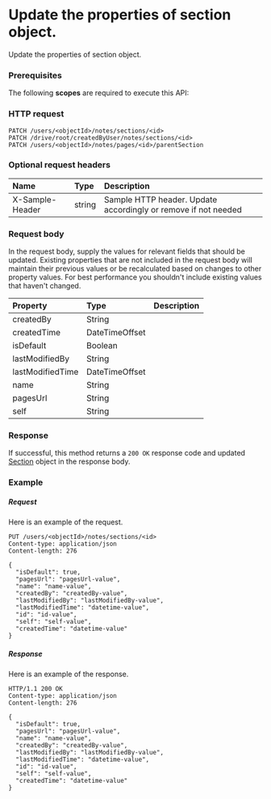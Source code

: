 # Update the properties of section object.

Update the properties of section object.
### Prerequisites
The following **scopes** are required to execute this API: 
### HTTP request
<!-- { "blockType": "ignored" } -->
```http
PATCH /users/<objectId>/notes/sections/<id>
PATCH /drive/root/createdByUser/notes/sections/<id>
PATCH /users/<objectId>/notes/pages/<id>/parentSection
```
### Optional request headers
| Name       | Type | Description|
|:-----------|:------|:----------|
| X-Sample-Header  | string  | Sample HTTP header. Update accordingly or remove if not needed|

### Request body
In the request body, supply the values for relevant fields that should be updated. Existing properties that are not included in the request body will maintain their previous values or be recalculated based on changes to other property values. For best performance you shouldn't include existing values that haven't changed.

| Property	   | Type	|Description|
|:---------------|:--------|:----------|
|createdBy|String||
|createdTime|DateTimeOffset||
|isDefault|Boolean||
|lastModifiedBy|String||
|lastModifiedTime|DateTimeOffset||
|name|String||
|pagesUrl|String||
|self|String||

### Response
If successful, this method returns a `200 OK` response code and updated [Section](../resources/section.md) object in the response body.
### Example
##### Request
Here is an example of the request.
<!-- {
  "blockType": "request",
  "name": "update_section"
}-->
```http
PUT /users/<objectId>/notes/sections/<id>
Content-type: application/json
Content-length: 276

{
  "isDefault": true,
  "pagesUrl": "pagesUrl-value",
  "name": "name-value",
  "createdBy": "createdBy-value",
  "lastModifiedBy": "lastModifiedBy-value",
  "lastModifiedTime": "datetime-value",
  "id": "id-value",
  "self": "self-value",
  "createdTime": "datetime-value"
}
```
##### Response
Here is an example of the response.
<!-- {
  "blockType": "response",
  "truncated": false,
  "@odata.type": "section"
} -->
```http
HTTP/1.1 200 OK
Content-type: application/json
Content-length: 276

{
  "isDefault": true,
  "pagesUrl": "pagesUrl-value",
  "name": "name-value",
  "createdBy": "createdBy-value",
  "lastModifiedBy": "lastModifiedBy-value",
  "lastModifiedTime": "datetime-value",
  "id": "id-value",
  "self": "self-value",
  "createdTime": "datetime-value"
}
```

<!-- uuid: ff74bb74-e526-44c3-a17a-78af821dfde7
2015-10-16 23:06:08 UTC -->
<!-- {
  "type": "#page.annotation",
  "description": "Update the properties of section object.",
  "keywords": "",
  "section": "documentation",
  "tocPath": ""
}-->
